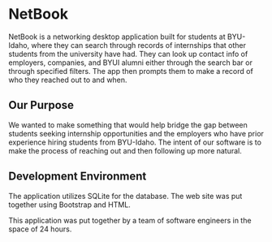 # NetBook
NetBook is a networking desktop application built for students at BYU-Idaho, where they can search through records of internships that other students from the university have had. They can look up contact info of employers, companies, and BYUI alumni either through the search bar or through specified filters. The app then prompts them to make a record of who they reached out to and when.

## Our Purpose
We wanted to make something that would help bridge the gap between students seeking internship opportunities and the employers who have prior experience hiring students from BYU-Idaho. The intent of our software is to make the process of reaching out and then following up more natural.


## Development Environment
The application utilizes SQLite for the database. The web site was put together using Bootstrap and HTML.

This application was put together by a team of software engineers in the space of 24 hours.
